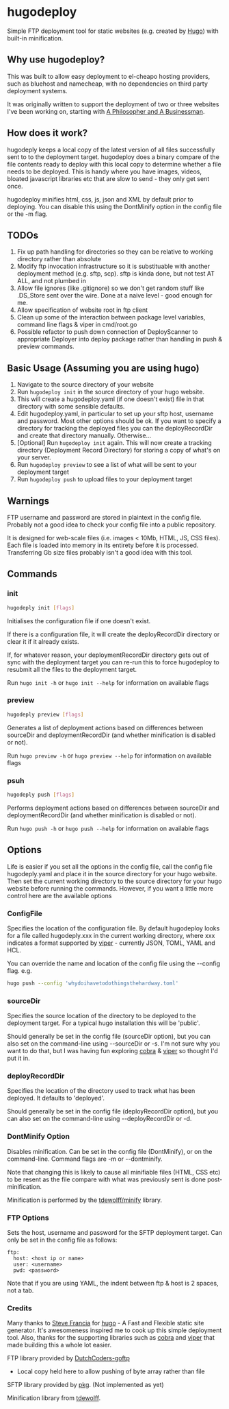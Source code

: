 # hugodeploy
Simple FTP deployment tool for static websites (e.g. created by [Hugo](https://gohugo.io/)) with built-in minification.

## Why use hugodeploy?
This was built to allow easy deployment to el-cheapo hosting providers, such as bluehost and namecheap, with no dependencies on third party deployment systems. 

It was originally written to support the deployment of two or three websites I've been working on, starting with [A Philosopher and A Businessman](http://philosopherbusinessman.com/).

## How does it work?
hugodeply keeps a local copy of the latest version of all files successfully sent to to the deployment target. hugodeploy does a binary compare of the file contents ready to deploy with this local copy to determine whether a file needs to be deployed. This is handy where you have images, videos, bloated javascript libraries etc that are slow to send - they only get sent once.

hugodeploy minifies html, css, js, json and XML by default prior to deploying. You can disable this using the DontMinify option in the config file or the -m flag. 

## TODOs
1. Fix up path handling for directories so they can be relative to working directory rather than absolute
2. Modify ftp invocation infrastructure so it is substituable with another deployment method (e.g. sftp, scp). sftp is kinda done, but not test AT ALL, and not plumbed in
3. Allow file ignores (like .gitignore) so we don't get random stuff like .DS_Store sent over the wire. Done at a naive level - good enough for me.
4. Allow specification of website root in ftp client
5. Clean up some of the interaction between package level variables, command line flags & viper in cmd/root.go
6. Possible refactor to push down connection of DeployScanner to appropriate Deployer into deploy package rather than handling in push & preview commands.

## Basic Usage (Assuming you are using hugo)
1. Navigate to the source directory of your website
2. Run `hugodeploy init` in the source directory of your hugo website.
3. This will create a hugodeploy.yaml (if one doesn't exist) file in that directory with some sensible defaults.
4. Edit hugodeploy.yaml, in particular to set up your sftp host, username and password. Most other options should be ok. If you want to specify a directory for tracking the deployed files you can the deployRecordDir and create that directory manually. Otherwise...
5. [Optional] Run `hugodeploy init` again. This will now create a tracking directory (Deployment Record Directory) for storing a copy of what's on your server.
6. Run `hugodeploy preview` to see a list of what will be sent to your deployment target
7. Run `hugodeploy push` to upload files to your deployment target


## Warnings
FTP username and password are stored in plaintext in the config file. Probably not a good idea to check your config file into a public repository.

It is designed for web-scale files (i.e. images < 10Mb, HTML, JS, CSS files). Each file is loaded into memory in its entirety before it is processed. Transferring Gb size files probably isn't a good idea with this tool.

## Commands

### init
```bash
hugodeply init [flags]
```
Initialises the configuration file if one doesn't exist.

If there is a configuration file, it will create the deployRecordDir directory or clear it if it already exists.

If, for whatever reason, your deploymentRecordDir directory gets out of sync with the deployment target you can re-run this to force hugodeploy to resubmit all the files to the deployment target.

Run `hugo init -h` or `hugo init --help` for information on available flags

### preview
```bash
hugodeply preview [flags]
```
Generates a list of deployment actions based on differences between sourceDir and deploymentRecordDir (and whether minification is disabled or not).

Run `hugo preview -h` or `hugo preview --help` for information on available flags

### psuh
```bash
hugodeply push [flags]
```
Performs deployment actions based on differences between sourceDir and deploymentRecordDir (and whether minification is disabled or not).

Run `hugo push -h` or `hugo push --help` for information on available flags

## Options
Life is easier if you set all the options in the config file, call the config file hugodeply.yaml and place it in the source directory for your hugo website. Then set the current working directory to the source directory for your hugo website before running the commands. However, if you want a little more control here are the available options

### ConfigFile
Specifies the location of the configuration file. By default hugodeploy looks for a file called hugodeply.xxx in the current working directory, where xxx indicates a format supported by [viper](http://github.com/spf13/viper) - currently JSON, TOML, YAML and HCL.

You can override the name and location of the config file using the --config flag. e.g.
```bash
hugo push --config 'whydoihavetodothingsthehardway.toml'
```

### sourceDir
Specifies the source location of the directory to be deployed to the deployment target. For a typical hugo installation this will be 'public'.

Should generally be set in the config file (sourceDir option), but you can also set on the command-line using --sourceDir or -s. I'm not sure why you want to do that, but I was having fun exploring [cobra](http://github.com/spf13/cobra) & [viper](http://github.com/spf13/viper) so thought I'd put it in.

### deployRecordDir
Specifies the location of the directory used to track what has been deployed. It defaults to 'deployed'.

Should generally be set in the config file (deployRecordDir option), but you can also set on the command-line using --deployRecordDir or -d. 

### DontMinify Option
Disables minification. Can be set in the config file (DontMinify), or on the command-line. Command flags are -m or --dontminify.

Note that changing this is likely to cause all minifiable files (HTML, CSS etc) to be resent as the file compare with what was previously sent is done post-minification.

Minification is performed by the [tdewolff/minify](https://github.com/tdewolff/minify) library.

### FTP Options
Sets the host, username and password for the SFTP deployment target. Can only be set in the config file as follows:
```
ftp: 
  host: <host ip or name>
  user: <username>
  pwd: <password>
```
Note that if you are using YAML, the indent between ftp & host is 2 spaces, not a tab. 


### Credits
Many thanks to [Steve Francia](http://github.com/spf13) for [hugo](http://github.com/spf13/hugo) - A Fast and Flexible static site generator. It's awesomeness inspired me to cook up this simple deployment tool. Also, thanks for the supporting libraries such as [cobra](http://github.com/spf13/cobra) and [viper](http://github.com/spf13/viper) that made building this a whole lot easier.

FTP library provided by [DutchCoders-goftp](https://github.com/dutchcoders/goftp)
- Local copy held here to allow pushing of byte array rather than file

SFTP library provided by [pkg](https://github.com/pkg/sftp). (Not implemented as yet)

Minification library from [tdewolff](https://github.com/tdewolff/minify).

